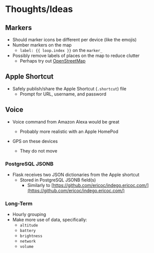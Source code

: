 # Thoughts/Ideas

## Markers
- Should marker icons be different per device (like the emojis)
- Number markers on the map
    * `label: {{ loop.index }}` on the `marker_`
- Possibly remove labels of places on the map to reduce clutter
    * Perhaps try out [OpenStreetMap](https://www.openstreetmap.org/)

## Apple Shortcut
- Safely publish/share the Apple Shortcut (`.shortcut`) file
  - Prompt for URL, username, and password

## Voice
- Voice command from Amazon Alexa would be great
  - Probably more realistic with an Apple HomePod


- GPS on these devices
  - They do not move

### PostgreSQL JSONB
- Flask receives two JSON dictionaries from the Apple shortcut
  - Stored in PostgreSQL JSONB field(s)
    - Similarly to [https://github.com/ericoc/indego.ericoc.com/](https://github.com/ericoc/indego.ericoc.com/)


### Long-Term
- Hourly grouping
- Make more use of data, specifically:
  - `altitude`
  - `battery`
  - `brightness`
  - `network`
  - `volume`
